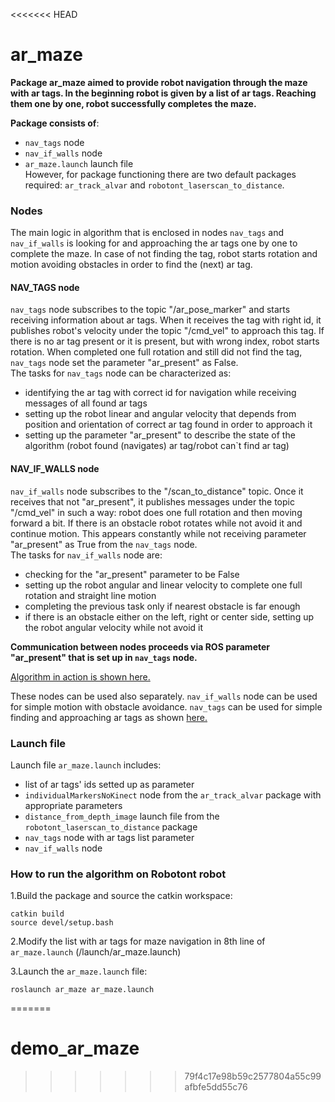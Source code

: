 <<<<<<< HEAD
# ar_maze
**Package ar_maze aimed to provide robot navigation through the maze with ar tags. In the beginning robot is given by a list of ar tags. Reaching them one by one, robot successfully completes the maze.**

**Package consists of**:
- `nav_tags` node
- `nav_if_walls` node
- `ar_maze.launch` launch file</br>
However, for package functioning there are two default packages required: `ar_track_alvar` and `robotont_laserscan_to_distance`.

### Nodes
The main logic in algorithm that is enclosed in nodes `nav_tags` and `nav_if_walls` is looking for and approaching the ar tags one by one to complete the maze. In case of not finding the tag, robot starts rotation and motion avoiding obstacles in order to find the (next) ar tag. </br>
#### NAV_TAGS node
`nav_tags` node subscribes to the topic "/ar_pose_marker" and starts receiving information about ar tags. When it receives the tag with right id, it publishes robot's velocity under the topic "/cmd_vel" to approach this tag. If there is no ar tag present or it is present, but with wrong index, robot starts rotation. When completed one full rotation and still did not find the tag, `nav_tags` node set the parameter "ar_present" as False.</br>
The tasks for `nav_tags` node can be characterized as:
- identifying the ar tag with correct id for navigation while receiving messages of all found ar tags
- setting up the robot linear and angular velocity that depends from position and orientation of correct ar tag found in order to approach it
- setting up the parameter "ar_present" to describe the state of the algorithm (robot found (navigates) ar tag/robot can`t find ar tag)

#### NAV_IF_WALLS node
`nav_if_walls` node subscribes to the "/scan_to_distance" topic. Once it receives that not "ar_present", it publishes messages under the topic "/cmd_vel" in such a way: robot does one full rotation and then moving forward a bit. If there is an obstacle robot rotates while not avoid it and continue motion. This appears constantly while not receiving parameter "ar_present"  as True from the `nav_tags` node.</br>
The tasks for `nav_if_walls` node are:
- checking for the "ar_present" parameter to be False
- setting up the robot angular and linear velocity to complete one full rotation and straight line motion
- completing the previous task only if nearest obstacle is far enough
- if there is an obstacle either on the left, right or center side, setting up the robot angular velocity while not avoid it

**Communication between nodes proceeds via ROS parameter "ar_present" that is set up in `nav_tags` node.**</br>

[Algorithm in action is shown here.](https://youtu.be/Npw7NMGs6q8) </br>

These nodes can be used also separately. `nav_if_walls` node can be used for simple motion with obstacle avoidance. `nav_tags` can be used for simple finding and approaching ar tags as shown [here.](https://youtu.be/dXcZbo1J8K8)

### Launch file 
Launch file `ar_maze.launch` includes:
- list of ar tags' ids setted up as parameter
- `individualMarkersNoKinect` node from the `ar_track_alvar` package with appropriate parameters
- `distance_from_depth_image` launch file from the `robotont_laserscan_to_distance` package
- `nav_tags` node with ar tags list parameter 
- `nav_if_walls` node</br>

### How to run the algorithm on Robotont robot
1.Build the package and source the catkin workspace:</br>
    
    catkin build
    source devel/setup.bash
2.Modify the list with ar tags for maze navigation in 8th line of `ar_maze.launch` (/launch/ar_maze.launch)</br>

3.Launch the `ar_maze.launch` file:

    roslaunch ar_maze ar_maze.launch
=======
# demo_ar_maze
>>>>>>> 79f4c17e98b59c2577804a55c99afbfe5dd55c76
